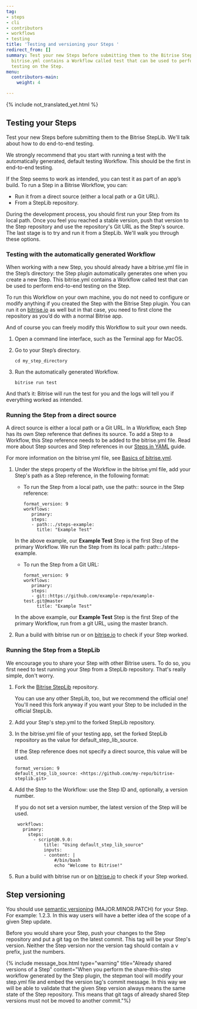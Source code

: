 ```yaml
---
tag:
- steps
- cli
- contributors
- workflows
- testing
title: 'Testing and versioning your Steps '
redirect_from: []
summary: Test your new Steps before submitting them to the Bitrise StepLib. The Step's
  bitrise.yml contains a Workflow called test that can be used to perform end-to-end
  testing on the Step.
menu:
  contributors-main:
    weight: 4

---
```

{% include not_translated_yet.html %}

## Testing your Steps

Test your new Steps before submitting them to the Bitrise StepLib. We'll talk about how to do end-to-end testing.

We strongly recommend that you start with running a test with the automatically generated, default testing Workflow. This should be the first in end-to-end testing.

If the Step seems to work as intended, you can test it as part of an app’s build. To run a Step in a Bitrise Workflow, you can:

* Run it from a direct source (either a local path or a Git URL).
* From a StepLib repository.

During the development process, you should first run your Step from its local path. Once you feel you reached a stable version, push that version to the Step repository and use the repository's Git URL as the Step's source. The last stage is to try and run it from a StepLib. We'll walk you through these options.

### Testing with the automatically generated Workflow

When working with a new Step, you should already have a bitrise.yml file in the Step’s directory: the Step plugin automatically generates one when you create a new Step. This bitrise.yml contains a Workflow called test that can be used to perform end-to-end testing on the Step.

To run this Workflow on your own machine, you do not need to configure or modify anything if you created the Step with the Bitrise Step plugin. You can run it on [bitrise.io](http://bitrise.io) as well but in that case, you need to first clone the repository as you’d do with a normal Bitrise app.

And of course you can freely modify this Workflow to suit your own needs.

1. Open a command line interface, such as the Terminal app for MacOS.
2. Go to your Step’s directory.

       cd my_step_directory
3. Run the automatically generated Workflow.

       bitrise run test

And that’s it: Bitrise will run the test for you and the logs will tell you if everything worked as intended.

### Running the Step from a direct source

A direct source is either a local path or a Git URL. In a Workflow, each Step has its own Step reference that defines its source. To add a Step to a Workflow, this Step reference needs to be added to the bitrise.yml file. Read more about Step sources and Step references in our [Steps in YAML](/bitrise-cli/steps/) guide.

For more information on the bitrise.yml file, see [Basics of bitrise.yml](/bitrise-cli/basics-of-bitrise-yml/).

1. Under the steps property of the Workflow in the bitrise.yml file, add your Step's path as a Step reference, in the following format:
   * To run the Step from a local path, use the path:: source in the Step reference:
   	 
     ```
     format_version: 9
     workflows:
     	primary:
     	steps:
     	- path::./steps-example:
     	  title: "Example Test"
      ```
   In the above example, our **Example Test** Step is the first Step of the primary Workflow. We run the Step from its local path: path::./steps-example.
   * To run the Step from a Git URL:

     ```
     format_version: 9
     workflows:
     	primary:
     	steps:
     	- git::https://github.com/example-repo/example-test.git@master
     	  title: "Example Test"
      ```

   In the above example, our **Example Test** Step is the first Step of the primary Workflow, run from a git URL, using the master branch.
2. Run a build with bitrise run <workflowname> or on [bitrise.io](http://bitrise.io) to check if your Step worked.

### Running the Step from a StepLib

We encourage you to share your Step with other Bitrise users. To do so, you first need to test running your Step from a StepLib repository. That's really simple, don't worry.

1. Fork the [Bitrise StepLib](https://github.com/bitrise-io/bitrise-steplib.git) repository.

   You can use any other StepLib, too, but we recommend the official one! You'll need this fork anyway if you want your Step to be included in the official StepLib.
2. Add your Step's step.yml to the forked StepLib repository.
3. In the bitrise.yml file of your testing app, set the forked StepLib repository as the value for default_step_lib_source.

   If the Step reference does not specify a direct source, this value will be used.

       format_version: 9
       default_step_lib_source: <https://github.com/my-repo/bitrise-steplib.git>
4. Add the Step to the Workflow: use the Step ID and, optionally, a version number.

   If you do not set a version number, the latest version of the Step will be used.

        workflows:
          primary:
            steps:
              - script@0.9.0:
                  title: "Using default_step_lib_source"
                  inputs:
                  - content: |
                      #/bin/bash
                      echo "Welcome to Bitrise!"
5. Run a build with bitrise run <workflowname> or on [bitrise.io](http://bitrise.io) to check if your Step worked.

## Step versioning

You should use [semantic versioning](http://semver.org/) (MAJOR.MINOR.PATCH) for your Step. For example: 1.2.3. In this way users will have a better idea of the scope of a given Step update.

Before you would share your Step, push your changes to the Step repository and put a git tag on the latest commit. This tag will be your Step's version. Neither the Step version nor the version tag should contain a v prefix, just the numbers.

{% include message_box.html type="warning" title="Already shared versions of a Step" content="When you perform the share-this-step workflow generated by the Step plugin, the stepman tool will modify your step.yml file and embed the version tag's commit message. In this way we will be able to validate that the given Step version always means the same state of the Step repository. This means that git tags of already shared Step versions must not be moved to another commit."%}
